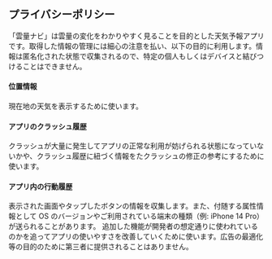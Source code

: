 ## プライバシーポリシー

「雲量ナビ」は雲量の変化をわかりやすく見ることを目的とした天気予報アプリです。取得した情報の管理には細心の注意を払い、以下の目的に利用します。情報は匿名化された状態で収集されるので、特定の個人もしくはデバイスと結びつけることはできません。

#### 位置情報
現在地の天気を表示するために使います。

#### アプリのクラッシュ履歴
クラッシュが大量に発生してアプリの正常な利用が妨げられる状態になっていないかや、クラッシュ履歴に紐づく情報をたクラッシュの修正の参考にするために使います。

#### アプリ内の行動履歴
表示された画面やタップしたボタンの情報を収集します。また、付随する属性情報として OS のバージョンやご利用されている端末の種類（例: iPhone 14 Pro）が送られることがあります。
追加した機能が開発者の想定通りに使われているのかを追ってアプリの使いやすさを改善していくために使います。広告の最適化等の目的のために第三者に提供されることはありません。
